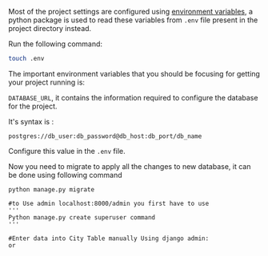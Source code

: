 Most of the project settings are configured using [environment variables](https://www.geeksforgeeks.org/environment-variables-in-linux-unix/), a python package is used to read these variables from `.env` file present in the project directory instead.

Run the following command:

```bash
touch .env
```

The important environment variables that you should be focusing for getting your project running is:

`DATABASE_URL`, it contains the information required to configure the database for the project.

It's syntax is :

```
postgres://db_user:db_password@db_host:db_port/db_name
```

Configure this value in the `.env` file.

Now you need to migrate to apply all the changes to new database, it can be done using following command

```
python manage.py migrate

#to Use admin localhost:8000/admin you first have to use 
'''
Python manage.py create superuser command
'''

#Enter data into City Table manually Using django admin:
or





